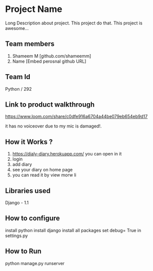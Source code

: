 # Project Name
Long Description about project. This project do that. This project is awesome...

## Team members
1. Shameem M [github.com/shameemm]
2. Name [Embed perosnal github URL]

## Team Id
 Python / 292

## Link to product walkthrough
https://www.loom.com/share/c0dfe916a6704a44be079eb654eb9d17

it has no voiceover due to my mic is damaged!.

## How it Works ?
1. https://dialy-diary.herokuapp.com/ you can open in it
2. login 
3. add diary
4. see your diary on home page
5. you can read it by view morw li

## Libraries used
Django - 1.1
## How to configure
install python
install django
install all packages
set debug= True in settings.py


## How to Run
python manage.py runserver
